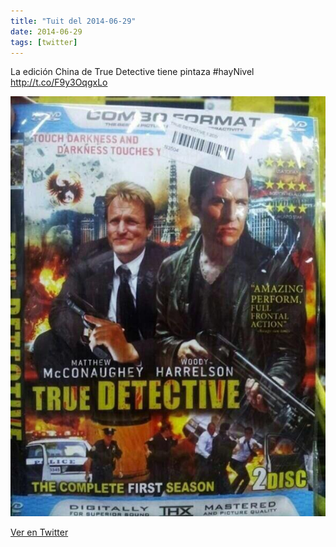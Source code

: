 ```yaml
---
title: "Tuit del 2014-06-29"
date: 2014-06-29
tags: [twitter]
---
```


La edición China de True Detective tiene pintaza #hayNivel http://t.co/F9y3OqgxLo

![Imagen](/assets/images/483279900724711424-BrT0gVoIYAE7tHl.jpg)

[Ver en Twitter](https://twitter.com/i/web/status/483279900724711424)
